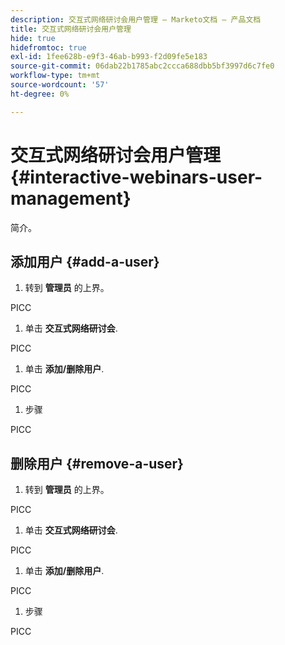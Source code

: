 ```yaml
---
description: 交互式网络研讨会用户管理 — Marketo文档 — 产品文档
title: 交互式网络研讨会用户管理
hide: true
hidefromtoc: true
exl-id: 1fee628b-e9f3-46ab-b993-f2d09fe5e183
source-git-commit: 06dab22b1785abc2ccca688dbb5bf3997d6c7fe0
workflow-type: tm+mt
source-wordcount: '57'
ht-degree: 0%

---
```


# 交互式网络研讨会用户管理 {#interactive-webinars-user-management}

简介。

## 添加用户 {#add-a-user}

1. 转到 **管理员** 的上界。

PICC

1. 单击 **交互式网络研讨会**.

PICC

1. 单击 **添加/删除用户**.

PICC

1. 步骤

PICC

## 删除用户 {#remove-a-user}

1. 转到 **管理员** 的上界。

PICC

1. 单击 **交互式网络研讨会**.

PICC

1. 单击 **添加/删除用户**.

PICC

1. 步骤

PICC
